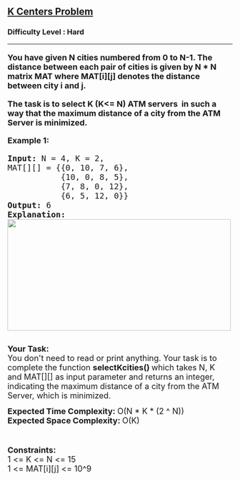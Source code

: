 <h2><a href="https://practice.geeksforgeeks.org/problems/k-centers-problem/1">K Centers Problem</a></h2><h3>Difficulty Level : Hard</h3><hr><div class="problems_problem_content__Xm_eO"><h4><span style="font-size:18px">You have given N cities numbered from 0 to N-1. The distance between each pair of cities is given by N * N matrix MAT where MAT[i][j] denotes the distance between city i and j.</span></h4>

<h4><span style="font-size:18px">The task is to&nbsp;select K (K&lt;= N) ATM servers&nbsp; in such a way that the maximum distance of a city from the ATM Server is minimized.</span></h4>

<h4><span style="font-size:18px"><strong>Example 1:</strong></span></h4>

<pre><span style="font-size:18px"><strong>Input:</strong> N = 4, K = 2,
MAT[][] = {{0, 10, 7, 6},
           {10, 0, 8, 5},
           {7, 8, 0, 12},
           {6, 5, 12, 0}}
<strong>Output:</strong> 6
<strong>Explanation:</strong><code>
<img alt="" src="https://media.geeksforgeeks.org/img-practice/kcenters11-1649711037.png" style="height:250px; width:500px"></code></span>

</pre>

<p><span style="font-size:18px"><strong>Your Task:</strong><br>
You don't need to read or print anything. Your task is to complete the function <strong>selectKcities() </strong>which takes N, K&nbsp; and MAT[][] as input parameter and returns an integer, indicating the maximum distance of a city from the ATM Server, which is minimized.</span></p>

<p><span style="font-size:18px"><strong>Expected Time Complexity:&nbsp;</strong>O(N * K * (2 ^ N))<br>
<strong>Expected Space Complexity:&nbsp;</strong>O(K)</span></p>

<p>&nbsp;</p>

<p><span style="font-size:18px"><strong>Constraints:</strong><br>
1 &lt;= K &lt;= N &lt;= 15<br>
1 &lt;= MAT[i][j] &lt;= 10^9</span></p>
</div>
